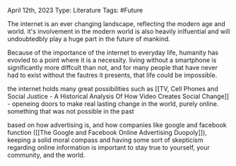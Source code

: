 April 12th, 2023
Type: Literature
Tags: #Future 

The internet is an ever changing landscape, reflecting the modern age and world. it's involvement in the modern world is also heavily inlfuential and will undoubtedbly play a huge part in the future of mankind. 

Because of the importance of the internet to everyday life, humanity has evovled to a point where it is a necessity. living without a smartphone is significantly more diffcult than not, and for many people that have never had to exist without the fautres it presents, that life could be impossible. 

the internet holds many great possibilities such as [[TV, Cell Phones and Social Justice - A Historical Analysis Of How Video Creates Social Change]] - openeing doors to make real lasting change in the world, purely online. something that was not possible in the past

based on how advertising is, and how companies like google and facebook function ([[The Google and Facebook Online Advertising Duopoly]]), keeping a solid moral compass and having some sort of skepticism regarding online information is important to stay true to yourself, your community, and the world. 